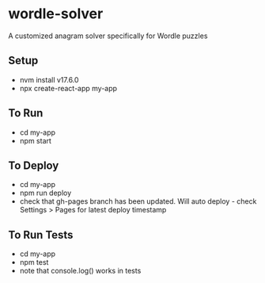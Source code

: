 # wordle-solver
A customized anagram solver specifically for Wordle puzzles

## Setup
- nvm install v17.6.0
- npx create-react-app my-app

## To Run
- cd my-app
- npm start

## To Deploy
- cd my-app
- npm run deploy
- check that gh-pages branch has been updated. Will auto deploy - check Settings > Pages for latest deploy timestamp

## To Run Tests
- cd my-app
- npm test
- note that console.log() works in tests
